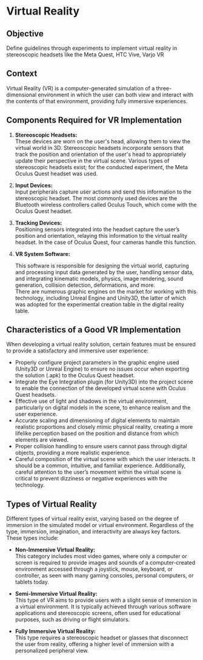 
# **Virtual Reality**

## Objective  
Define guidelines through experiments to implement virtual reality in stereoscopic headsets like the Meta Quest, HTC Vive, Varjo VR

## Context  

Virtual Reality (VR) is a computer-generated simulation of a three-dimensional environment in which the user can both view and interact with the contents of that environment, providing fully immersive experiences.

## Components Required for VR Implementation  

1. **Stereoscopic Headsets:**  
   These devices are worn on the user's head, allowing them to view the virtual world in 3D. Stereoscopic headsets incorporate sensors that track the position and orientation of the user's head to appropriately update their perspective in the virtual scene. Various types of stereoscopic headsets exist; for the conducted experiment, the Meta Oculus Quest headset was used.  

2. **Input Devices:**  
   Input peripherals capture user actions and send this information to the stereoscopic headset. The most commonly used devices are the Bluetooth wireless controllers called Oculus Touch, which come with the Oculus Quest headset.  

3. **Tracking Devices:**  
   Positioning sensors integrated into the headset capture the user’s position and orientation, relaying this information to the virtual reality headset. In the case of Oculus Quest, four cameras handle this function.  

4. **VR System Software:**  

   This software is responsible for designing the virtual world, capturing and processing input data generated by the user, handling sensor data, and integrating kinematic models, physics, image rendering, sound generation, collision detection, deformations, and more.  
   There are numerous graphic engines on the market for working with this technology, including Unreal Engine and Unity3D, the latter of which was adopted for the experimental creation table in the digital reality table.  

## Characteristics of a Good VR Implementation  

When developing a virtual reality solution, certain features must be ensured to provide a satisfactory and immersive user experience:  

- Properly configure project parameters in the graphic engine used (Unity3D or Unreal Engine) to ensure no issues occur when exporting the solution (.apk) to the Oculus Quest headset.  
- Integrate the Eye Integration plugin (for Unity3D) into the project scene to enable the connection of the developed virtual scene with Oculus Quest headsets.  
- Effective use of light and shadows in the virtual environment, particularly on digital models in the scene, to enhance realism and the user experience.  
- Accurate scaling and dimensioning of digital elements to maintain realistic proportions and closely mimic physical reality, creating a more lifelike perception based on the position and distance from which elements are viewed.  
- Proper collision handling to ensure users cannot pass through digital objects, providing a more realistic experience.  
- Careful composition of the virtual scene with which the user interacts. It should be a common, intuitive, and familiar experience. Additionally, careful attention to the user’s movement within the virtual scene is critical to prevent dizziness or negative experiences with the technology.  

## Types of Virtual Reality  

Different types of virtual reality exist, varying based on the degree of immersion in the simulated model or virtual environment. Regardless of the type, immersion, imagination, and interactivity are always key factors. These types include:  

- **Non-Immersive Virtual Reality:**  
   This category includes most video games, where only a computer or screen is required to provide images and sounds of a computer-created environment accessed through a joystick, mouse, keyboard, or controller, as seen with many gaming consoles, personal computers, or tablets today.  

- **Semi-Immersive Virtual Reality:**  
   This type of VR aims to provide users with a slight sense of immersion in a virtual environment. It is typically achieved through various software applications and stereoscopic screens, often used for educational purposes, such as driving or flight simulators.  

- **Fully Immersive Virtual Reality:**  
   This type requires a stereoscopic headset or glasses that disconnect the user from reality, offering a higher level of immersion with a personalized peripheral view.  

